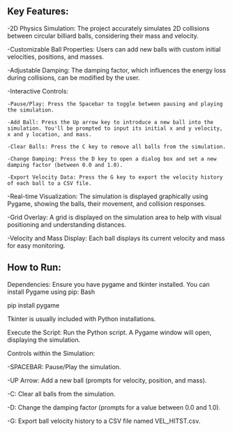 ## Key Features:

-2D Physics Simulation: The project accurately simulates 2D collisions between circular billiard balls, considering their mass and velocity.

-Customizable Ball Properties: Users can add new balls with custom initial velocities, positions, and masses.

-Adjustable Damping: The damping factor, which influences the energy loss during collisions, can be modified by the user.

-Interactive Controls:

    -Pause/Play: Press the Spacebar to toggle between pausing and playing the simulation.

    -Add Ball: Press the Up arrow key to introduce a new ball into the simulation. You'll be prompted to input its initial x and y velocity, x and y location, and mass.

    -Clear Balls: Press the C key to remove all balls from the simulation.

    -Change Damping: Press the D key to open a dialog box and set a new damping factor (between 0.0 and 1.0).

    -Export Velocity Data: Press the G key to export the velocity history of each ball to a CSV file.

-Real-time Visualization: The simulation is displayed graphically using Pygame, showing the balls, their movement, and collision responses.

-Grid Overlay: A grid is displayed on the simulation area to help with visual positioning and understanding distances.

-Velocity and Mass Display: Each ball displays its current velocity and mass for easy monitoring.

## How to Run:

Dependencies: Ensure you have pygame and tkinter installed. You can install Pygame using pip:
    Bash

pip install pygame

Tkinter is usually included with Python installations.

Execute the Script: Run the Python script. A Pygame window will open, displaying the simulation.

Controls within the Simulation:

-SPACEBAR: Pause/Play the simulation.

-UP Arrow: Add a new ball (prompts for velocity, position, and mass).

-C: Clear all balls from the simulation.

-D: Change the damping factor (prompts for a value between 0.0 and 1.0).

-G: Export ball velocity history to a CSV file named VEL_HITST.csv.